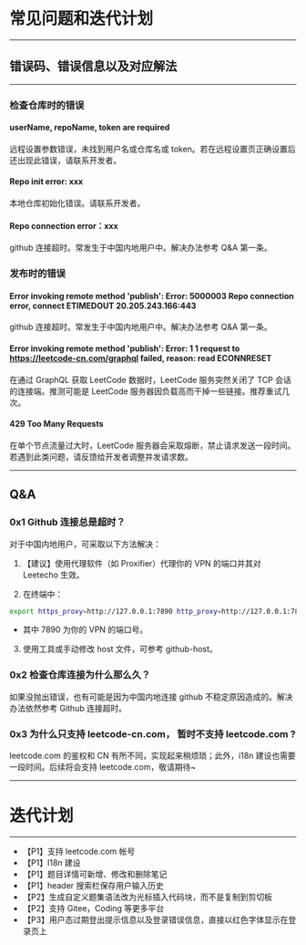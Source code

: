 # 常见问题和迭代计划
---
## 错误码、错误信息以及对应解法
---
### 检查仓库时的错误
#### userName, repoName, token are required
远程设置参数错误，未找到用户名或仓库名或 token。若在远程设置页正确设置后还出现此错误，请联系开发者。
#### Repo init error: xxx
本地仓库初始化错误。请联系开发者。
#### Repo connection error：xxx
github 连接超时。常发生于中国内地用户中。解决办法参考 Q&A 第一条。

### 发布时的错误
 #### Error invoking remote method 'publish': Error: 5000003 Repo connection error, connect ETIMEDOUT 20.205.243.166:443
github 连接超时。常发生于中国内地用户中。解决办法参考 Q&A 第一条。
#### Error invoking remote method 'publish': Error: 1 1 request to https://leetcode-cn.com/graphql failed, reason: read ECONNRESET
在通过 GraphQL 获取 LeetCode 数据时，LeetCode 服务突然关闭了 TCP 会话的连接端。推测可能是 LeetCode 服务器因负载高而干掉一些链接。推荐重试几次。
#### 429 Too Many Requests
在单个节点流量过大时，LeetCode 服务器会采取熔断，禁止请求发送一段时间。若遇到此类问题，请反馈给开发者调整并发请求数。

---
Q&A
---
### 0x1 Github 连接总是超时？

对于中国内地用户，可采取以下方法解决：

1. 【建议】使用代理软件（如 Proxifier）代理你的 VPN 的端口并其对 Leetecho 生效。

2. 在终端中：

```bash
export https_proxy=http://127.0.0.1:7890 http_proxy=http://127.0.0.1:7890 all_proxy=socks5://127.0.0.1:7890
```

- 其中 7890 为你的 VPN 的端口号。

3. 使用工具或手动修改 host 文件，可参考 github-host。

### 0x2 检查仓库连接为什么那么久？
如果没抛出错误，也有可能是因为中国内地连接 github 不稳定原因造成的。解决办法依然参考 Github 连接超时。

### 0x3 为什么只支持 leetcode-cn.com， 暂时不支持 leetcode.com ?

leetcode.com 的鉴权和 CN 有所不同，实现起来稍烦琐；此外，i18n 建设也需要一段时间。后续将会支持 leetcode.com，敬请期待~

---

# 迭代计划

---
- 【P1】支持 leetcode.com 帐号
- 【P1】I18n 建设
- 【P1】题目详情可新增、修改和删除笔记
- 【P1】header 搜索栏保存用户输入历史
- 【P2】生成自定义题集语法改为光标插入代码块，而不是复制到剪切板
- 【P2】支持 Gitee，Coding 等更多平台
- 【P3】用户态过期登出提示信息以及登录错误信息，直接以红色字体显示在登录页上